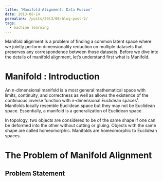 ```yaml
---
title: 'Manifold Alignment: Data Fusion'
date: 2013-08-14
permalink: /posts/2013/08/blog-post-2/
tags:
  - machine learning
---
```


Manifold alignment is a problem of finding a common latent space where we jointly perform dimensionality reduction on multiple datasets that preserves any correspondence between those datasets. Before we dive into the details of manifold alignment, let’s understand first what is Manifold.

Manifold : Introduction
======
An n-dimensional manifold is a most general mathematical space with limits, continuity, and correctness as well as allows the existence of the continuous inverse function with n-dimensional Euclidean spaces¹. Manifolds locally resemble Euclidean space but they may not be Euclidean space. Essentially, a manifold is a generalization of Euclidean space.

In topology, two objects are considered to be of the same shape if one can be
deformed into the other without cutting or gluing. Objects with
the same shape are called homeomorphic. Manifolds are homeomorphic to Euclidean spaces.

The Problem of Manifold Alignment
======

Problem Statement
------
